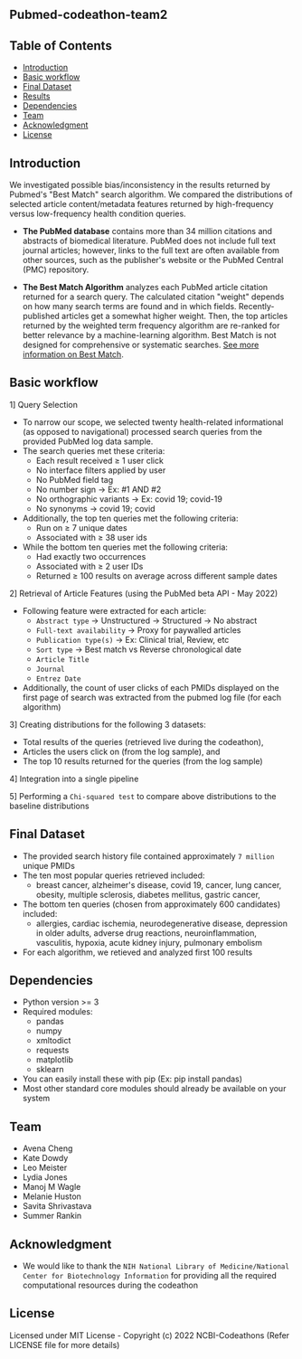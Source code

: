 ## Pubmed-codeathon-team2

## Table of Contents
- [Introduction](#Introduction)
- [Basic workflow](#Basic-workflow)
- [Final Dataset](#Final-Dataset)
- [Results](#Results)
- [Dependencies](#Dependencies)
- [Team](#Team)
- [Acknowledgment](#Acknowledgment)
- [License](#License)

## Introduction

We investigated possible bias/inconsistency in the results returned by Pubmed's "Best Match" search algorithm. We compared the distributions of selected article content/metadata features returned by high-frequency versus low-frequency health condition queries.

- **The PubMed database** contains more than 34 million citations and abstracts of biomedical literature. PubMed does not include full text journal articles; however, links to the full text are often available from other sources, such as the publisher's website or the PubMed Central (PMC) repository.

- **The Best Match Algorithm** analyzes each PubMed article citation returned for a search query. The calculated citation "weight" depends on how many search terms are found and in which fields. Recently-published articles get a somewhat higher weight. Then, the top articles returned by the weighted term frequency algorithm are re-ranked for better relevance by a machine-learning algorithm. Best Match is not designed for comprehensive or systematic searches. <a href="https://support.nlm.nih.gov/knowledgebase/article/KA-03719/en-us">See more information on Best Match</a>.

## Basic workflow

1] Query Selection
- To narrow our scope, we selected twenty health-related informational (as opposed to navigational) processed search queries from the provided PubMed log data sample. 
- The search queries met these criteria:
    * Each result received ≥ 1 user click
    * No interface filters applied by user
    * No PubMed field tag 
    * No number sign 
        -> Ex: #1 AND #2
    * No orthographic variants 
        -> Ex: covid 19; covid-19
    * No synonyms 
        -> covid 19; covid
- Additionally, the top ten queries met the following criteria:
    * Run on ≥ 7 unique dates
    * Associated with ≥ 38 user ids
- While the bottom ten queries met the following criteria:
    * Had exactly two occurrences
    * Associated with ≥ 2 user IDs
    * Returned ≥ 100 results on average across different sample dates

2] Retrieval of Article Features (using the PubMed beta API - May 2022)
- Following feature were extracted for each article:
    * `Abstract type` 
        -> Unstructured
        -> Structured
        -> No abstract
    * `Full-text availability` 
        -> Proxy for paywalled articles
    * `Publication type(s)` 
        -> Ex: Clinical trial, Review, etc
    * `Sort type` 
        -> Best match vs Reverse chronological date
    * `Article Title`
    * `Journal` 
    * `Entrez Date`
- Additionally, the count of user clicks of each PMIDs displayed on the first page of search was extracted from the pubmed log file (for each algorithm)

3] Creating distributions for the following 3 datasets:
- Total results of the queries (retrieved live during the codeathon), 
- Articles the users click on (from the log sample), and 
- The top 10 results returned for the queries (from the log sample)

4] Integration into a single pipeline

5] Performing a `Chi-squared test` to compare above distributions to the baseline distributions
## Final Dataset
- The provided search history file contained approximately `7 million` unique PMIDs
- The ten most popular queries retrieved included:
    * breast cancer, alzheimer's disease, covid 19, cancer, lung cancer, obesity, multiple sclerosis, diabetes mellitus, gastric cancer, 
- The bottom ten queries (chosen from approximately 600 candidates) included:
    * allergies, cardiac ischemia, neurodegenerative disease, depression in older adults, adverse drug reactions, neuroinflammation, vasculitis, hypoxia, acute kidney injury, pulmonary embolism
- For each algorithm, we retieved and analyzed first 100 results 

## Dependencies
- Python version >= 3
- Required modules:
    * pandas 
    * numpy
    * xmltodict
    * requests
    * matplotlib
    * sklearn
- You can easily install these with pip (Ex: pip install pandas)
- Most other standard core modules should already be available on your system

## Team 
- Avena Cheng
- Kate Dowdy
- Leo Meister
- Lydia Jones
- Manoj M Wagle
- Melanie Huston
- Savita Shrivastava
- Summer Rankin
## Acknowledgment
- We would like to thank the `NIH National Library of Medicine/National Center for Biotechnology Information` for providing all the required computational resources during the codeathon

## License
Licensed under MIT License - Copyright (c) 2022 NCBI-Codeathons (Refer LICENSE file for more details)
